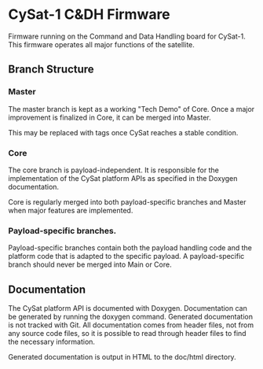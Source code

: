 CySat-1
C&DH Firmware
=====

Firmware running on the Command and Data Handling board for CySat-1.  This firmware operates all major functions of the satellite.

## Branch Structure
### Master
The master branch is kept as a working "Tech Demo" of Core.
Once a major improvement is finalized in Core, it can be merged into
Master.

This may be replaced with tags once CySat reaches a stable condition.

### Core
The core branch is payload-independent. It is responsible for the implementation
of the CySat platform APIs as specified in the Doxygen documentation.

Core is regularly merged into both payload-specific branches and Master
when major features are implemented.

### Payload-specific branches.
Payload-specific branches contain both the payload handling code and the 
platform code that is adapted to the specific payload. A payload-specific
branch should never be merged into Main or Core.

## Documentation
The CySat platform API is documented with Doxygen. Documentation can be
generated by running the doxygen command. Generated documentation is not
tracked with Git. All documentation comes from header files, not from
any source code files, so it is possible to read through header files
to find the necessary information.

Generated documentation is output in HTML to the doc/html directory.
